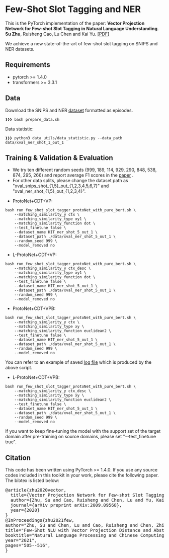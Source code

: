 # Few-Shot Slot Tagging and NER

This is the PyTorch implementation of the paper:
**Vector Projection Network for Few-shot Slot Tagging in Natural Language Understanding**. **Su Zhu**, Ruisheng Cao, Lu Chen and Kai Yu. 
[[PDF]](https://arxiv.org/pdf/2009.09568.pdf) 

We achieve a new state-of-the-art of few-shot slot tagging on SNIPS and NER datasets.

## Requirements

* pytorch >= 1.4.0
* transformers >= 3.3.1

## Data
Download the SNIPS and NER [dataset](https://atmahou.github.io/attachments/ACL2020data.zip) formatted as episodes.
```console
❱❱❱ bash prepare_data.sh
```

Data statistic:
```console 
❱❱❱ python3 data_utils/data_statistic.py --data_path data/xval_ner_shot_1_out_1
```

## Training & Validation & Evaluation

 - We try ten different random seeds (999, 189, 114, 929, 290, 848, 538, 874, 295, 266) and report average F1 scores in the [paper](https://arxiv.org/pdf/2009.09568.pdf) . 
 - For other data splits, please change the dataset path as "xval_snips_shot_{1,5}\_out_{1,2,3,4,5,6,7}" and "xval_ner_shot_{1,5}\_out_{1,2,3,4}".

* ProtoNet+CDT+VP:
```shell
bash run_few_shot_slot_tagger_protoNet_with_pure_bert.sh \
    --matching_similarity_y ctx \
    --matching_similarity_type xy1 \
    --matching_similarity_function dot \
    --test_finetune false \
    --dataset_name HIT_ner_shot_5_out_1 \
    --dataset_path ./data/xval_ner_shot_5_out_1 \
    --random_seed 999 \
    --model_removed no
```

* L-ProtoNet+CDT+VP:
```shell 
bash run_few_shot_slot_tagger_protoNet_with_pure_bert.sh \
    --matching_similarity_y ctx_desc \
    --matching_similarity_type xy1 \
    --matching_similarity_function dot \
    --test_finetune false \
    --dataset_name HIT_ner_shot_5_out_1 \
    --dataset_path ./data/xval_ner_shot_5_out_1 \
    --random_seed 999 \
    --model_removed no
```

* ProtoNet+CDT+VPB: 
```shell 
bash run_few_shot_slot_tagger_protoNet_with_pure_bert.sh \
    --matching_similarity_y ctx \
    --matching_similarity_type xy \
    --matching_similarity_function euclidean2 \
    --test_finetune false \
    --dataset_name HIT_ner_shot_5_out_1 \
    --dataset_path ./data/xval_ner_shot_5_out_1 \
    --random_seed 999 \
    --model_removed no
```
You can refer to an example of saved [log file](./example_log_file.txt) which is produced by the above script.

* L-ProtoNet+CDT+VPB:
```shell 
bash run_few_shot_slot_tagger_protoNet_with_pure_bert.sh \
    --matching_similarity_y ctx_desc \
    --matching_similarity_type xy \
    --matching_similarity_function euclidean2 \
    --test_finetune false \
    --dataset_name HIT_ner_shot_5_out_1 \
    --dataset_path ./data/xval_ner_shot_5_out_1 \
    --random_seed 999 \
    --model_removed no
```

If you want to keep fine-tuning the model with the support set of the target domain after pre-training on source domains, please set "--test_finetune true".

## Citation
This code has been written using PyTorch >= 1.4.0. If you use any source codes included in this toolkit in your work, please cite the following paper. The bibtex is listed below:
<pre>
@article{zhu2020vector,
  title={Vector Projection Network for Few-shot Slot Tagging in Natural Language Understanding},
  author={Zhu, Su and Cao, Ruisheng and Chen, Lu and Yu, Kai},
  journal={arXiv preprint arXiv:2009.09568},
  year={2020}
}
@InProceedings{zhu2021few,
author="Zhu, Su and Chen, Lu and Cao, Ruisheng and Chen, Zhi and Miao, Qingliang and Yu, Kai",
title="Few-Shot NLU with Vector Projection Distance and Abstract Triangular CRF",
booktitle="Natural Language Processing and Chinese Computing",
year="2021",
pages="505--516",
}
</pre>
